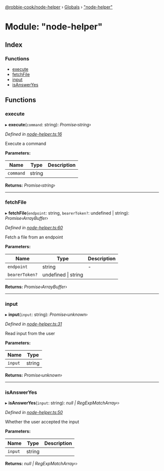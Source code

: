 [@robbie-cook/node-helper](../README.md) › [Globals](../globals.md) › ["node-helper"](_node_helper_.md)

# Module: "node-helper"

## Index

### Functions

* [execute](_node_helper_.md#execute)
* [fetchFile](_node_helper_.md#fetchfile)
* [input](_node_helper_.md#input)
* [isAnswerYes](_node_helper_.md#isansweryes)

## Functions

###  execute

▸ **execute**(`command`: string): *Promise‹string›*

*Defined in [node-helper.ts:16](https://github.com/Robbie-Cook/node-helper/blob/6ebb6cc/src/node-helper.ts#L16)*

Execute a command

**Parameters:**

Name | Type | Description |
------ | ------ | ------ |
`command` | string |   |

**Returns:** *Promise‹string›*

___

###  fetchFile

▸ **fetchFile**(`endpoint`: string, `bearerToken?`: undefined | string): *Promise‹ArrayBuffer›*

*Defined in [node-helper.ts:60](https://github.com/Robbie-Cook/node-helper/blob/6ebb6cc/src/node-helper.ts#L60)*

Fetch a file from an endpoint

**Parameters:**

Name | Type | Description |
------ | ------ | ------ |
`endpoint` | string | - |
`bearerToken?` | undefined &#124; string |   |

**Returns:** *Promise‹ArrayBuffer›*

___

###  input

▸ **input**(`input`: string): *Promise‹unknown›*

*Defined in [node-helper.ts:31](https://github.com/Robbie-Cook/node-helper/blob/6ebb6cc/src/node-helper.ts#L31)*

Read input from the user

**Parameters:**

Name | Type |
------ | ------ |
`input` | string |

**Returns:** *Promise‹unknown›*

___

###  isAnswerYes

▸ **isAnswerYes**(`input`: string): *null | RegExpMatchArray‹›*

*Defined in [node-helper.ts:50](https://github.com/Robbie-Cook/node-helper/blob/6ebb6cc/src/node-helper.ts#L50)*

Whether the user accepted the input

**Parameters:**

Name | Type | Description |
------ | ------ | ------ |
`input` | string |   |

**Returns:** *null | RegExpMatchArray‹›*
